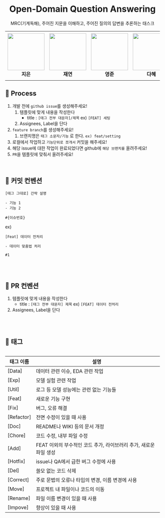 <div align="center">
  <h1> Open-Domain Question Answering </h1>
  <p> MRC(기계독해), 주어진 지문을 이해하고, 주어진 질의의 답변을 추론하는 태스크</p>
</div>




<table>
    <tr height="160px">
        <td align="center" width="150px">
            <a href="https://github.com/lectura7942"><img height="120px" width="120px" src="https://avatars.githubusercontent.com/u/81620001?v=4"/></a>
            <br />
            <strong>지은</strong>
        </td>
        <td align="center" width="150px">
            <a href="https://github.com/JLake310"><img height="120px" width="120px" src="https://avatars.githubusercontent.com/u/86578246?v=4"/></a>
            <br />
            <strong>재연</strong>
        </td>
        <td align="center" width="150px">
            <a href="https://github.com/hoooolllly"><img height="120px" width="120px" src="https://avatars.githubusercontent.com/u/126573689?v=4"/></a>
            <br />
            <strong>영준</strong>
        </td>
        <td align="center" width="150px">
            <a href="https://github.com/Da-Hye-JUNG"><img height="120px" width="120px" src="https://avatars.githubusercontent.com/u/96599427?v=4"/></a>
            <br />
            <strong>다혜</strong>
        </td>
            <td align="center" width="150px">
            <a href="https://github.com/yunjinchoidev"><img height="120px" width="120px" src="https://avatars.githubusercontent.com/u/89494907?v=4"/></a>
            <br />
            <strong>윤진</strong>
        </td>
    </tr>
<table>



## 📏 Process
1. 개발 전에 `github issue`를 생성해주세요!
    1. 템플릿에 맞게 내용을 작성한다
        - title : `[태그 전부 대문자]/제목` ex) `[FEAT] 세팅`
    2. Assignees, Label을 단다
2. `feature branch`를 생성해주세요!
    1. 브랜치명은 `태그 소문자/기능` 로 한다. `ex) feat/setting`
3. 로컬에서 작업하고 `기능단위로 쪼개서` 커밋을 해주세요!
4. 해당 issue에 대한 작업이 완료되었다면 github에 `해당 브랜치를` 올려주세요!
5. `PR`을 템플릿에 맞춰서 올려주세요!


<br/>

## 📌 커밋 컨벤션
```
[태그 그대로] 간략 설명

- 기능 1
- 기능 2

#{이슈번호}

```

ex)
```
[Feat] 데이터 전처리

- 데이터 맞춤법 처리

#1
```



<br>
<br>

## 📌 PR 컨벤션
1. 템플릿에 맞게 내용을 작성한다
    - title : `[태그 전부 대문자] 제목`  ex) `[FEAT] 데이터 전처리`
2. Assignees, Label을 단다


<br>
<br>

## 🌴 태그

| 태그 이름 | 설명 |
| --- | --- |
| [Data] | 데이터 관련 이슈, EDA 관련 작업 |
| [Exp] | 모델 실험 관련 작업 |
| [Util] | 로그 등 모델 성능에는 관련 없는 기능들
| [Feat] | 새로운 기능 구현 |
| [Fix] | 버그, 오류 해결 |
| [Refactor] | 전면 수정이 있을 때 사용 |
| [Doc] | README나 WIKI 등의 문서 개정 |
| [Chore] | 코드 수정, 내부 파일 수정 |
| [Add] | FEAT 이외의 부수적인 코드 추가, 라이브러리 추가, 새로운 파일 생성 |
| [Hotfix] | issue나 QA에서 급한 버그 수정에 사용 |
| [Del] | 쓸모 없는 코드 삭제 |
| [Correct] | 주로 문법의 오류나 타입의 변경, 이름 변경에 사용 |
| [Move] | 프로젝트 내 파일이나 코드의 이동 |
| [Rename] | 파일 이름 변경이 있을 때 사용 |
| [Impove] | 향상이 있을 때 사용 |